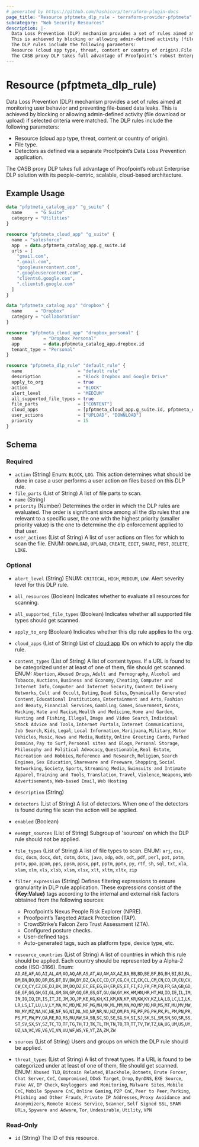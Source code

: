 ```yaml
---
# generated by https://github.com/hashicorp/terraform-plugin-docs
page_title: "Resource pfptmeta_dlp_rule - terraform-provider-pfptmeta"
subcategory: "Web Security Resources"
description: |-
  Data Loss Prevention (DLP) mechanism provides a set of rules aimed at monitoring user behavior and preventing file-based data leaks.
  This is achieved by blocking or allowing admin-defined activity (file download or upload) if selected criteria were matched.
  The DLP rules include the following parameters:
  Resource (cloud app type, threat, content or country of origin).File type.Detectors as defined via a separate Proofpoint’s Data Loss Prevention application.
  The CASB proxy DLP takes full advantage of Proofpoint’s robust Enterprise DLP solution with its people-centric, scalable, cloud-based architecture.
---
```


# Resource (pfptmeta_dlp_rule)

Data Loss Prevention (DLP) mechanism provides a set of rules aimed at monitoring user behavior and preventing file-based data leaks.
This is achieved by blocking or allowing admin-defined activity (file download or upload) if selected criteria were matched.
The DLP rules include the following parameters:

- Resource (cloud app type, threat, content or country of origin).
- File type.
- Detectors as defined via a separate Proofpoint’s Data Loss Prevention application.

The CASB proxy DLP takes full advantage of Proofpoint’s robust Enterprise DLP solution with its people-centric, scalable, cloud-based architecture.

## Example Usage

```terraform
data "pfptmeta_catalog_app" "g_suite" {
  name     = "G Suite"
  category = "Utilities"
}

resource "pfptmeta_cloud_app" "g_suite" {
  name = "salesforce"
  app  = data.pfptmeta_catalog_app.g_suite.id
  urls = [
    "gmail.com",
    ".gmail.com",
    "googleusercontent.com",
    ".googleusercontent.com",
    "clients6.google.com",
    ".clients6.google.com"
  ]
}

data "pfptmeta_catalog_app" "dropbox" {
  name     = "Dropbox"
  category = "Collaboration"
}

resource "pfptmeta_cloud_app" "dropbox_personal" {
  name        = "Dropbox Personal"
  app         = data.pfptmeta_catalog_app.dropbox.id
  tenant_type = "Personal"
}

resource "pfptmeta_dlp_rule" "default_rule" {
  name                     = "default rule"
  description              = "Block Dropbox and Google Drive"
  apply_to_org             = true
  action                   = "BLOCK"
  alert_level              = "MEDIUM"
  all_supported_file_types = true
  file_parts               = ["CONTENT"]
  cloud_apps               = [pfptmeta_cloud_app.g_suite.id, pfptmeta_cloud_app.dropbox_personal.id]
  user_actions             = ["UPLOAD", "DOWNLOAD"]
  priority                 = 15
}
```

<!-- schema generated by tfplugindocs -->
## Schema

### Required

- `action` (String) Enum: `BLOCK`, `LOG`.
This action determines what should be done in case a user performs a user action on files based on this DLP rule.
- `file_parts` (List of String) A list of file parts to scan.
- `name` (String)
- `priority` (Number) Determines the order in which the DLP rules are evaluated. The order is significant since among all the dlp rules that are relevant to a specific user, the one with the highest priority (smaller priority value) is the one to determine the dlp enforcement applied to that user.
- `user_actions` (List of String) A list of user actions on files for which to scan the file. ENUM: `DOWNLOAD`, `UPLOAD`, `CREATE`, `EDIT`, `SHARE`, `POST`, `DELETE`, `LIKE`.

### Optional

- `alert_level` (String) ENUM: `CRITICAL`, `HIGH`, `MEDIUM`, `LOW`. Alert severity level for this DLP rule.
- `all_resources` (Boolean) Indicates whether to evaluate all resources for scanning.
- `all_supported_file_types` (Boolean) Indicates whether all supported file types should get scanned.
- `apply_to_org` (Boolean) Indicates whether this dlp rule applies to the org.
- `cloud_apps` (List of String) List of [cloud app](https://registry.terraform.io/providers/nsofnetworks/pfptmeta/latest/docs/resources/cloud_app) IDs on which to apply the dlp rule.
- `content_types` (List of String) A list of content types. If a URL is found to be categorized under at least of one of them, file should get scanned. ENUM: `Abortion`, `Abused Drugs`, `Adult and Pornography`, `Alcohol and Tobacco`, `Auctions`, `Business and Economy`, `Cheating`, `Computer and Internet Info`, `Computer and Internet Security`, `Content Delivery Networks`, `Cult and Occult`, `Dating`, `Dead Sites`, `Dynamically Generated Content`, `Educational Institutions`, `Entertainment and Arts`, `Fashion and Beauty`, `Financial Services`, `Gambling`, `Games`, `Government`, `Gross`, `Hacking`, `Hate and Racism`, `Health and Medicine`, `Home and Garden`, `Hunting and Fishing`, `Illegal`, `Image and Video Search`, `Individual Stock Advice and Tools`, `Internet Portals`, `Internet Communications`, `Job Search`, `Kids`, `Legal`, `Local Information`, `Marijuana`, `Military`, `Motor Vehicles`, `Music`, `News and Media`, `Nudity`, `Online Greeting Cards`, `Parked Domains`, `Pay to Surf`, `Personal sites and Blogs`, `Personal Storage`, `Philosophy and Political Advocacy`, `Questionable`, `Real Estate`, `Recreation and Hobbies`, `Reference and Research`, `Religion`, `Search Engines`, `Sex Education`, `Shareware and Freeware`, `Shopping`, `Social Networking`, `Society`, `Sports`, `Streaming Media`, `Swimsuits and Intimate Apparel`, `Training and Tools`, `Translation`, `Travel`, `Violence`, `Weapons`, `Web Advertisements`, `Web-based Email`, `Web Hosting`
- `description` (String)
- `detectors` (List of String) A list of detectors. When one of the detectors is found during file scan the action will be applied.
- `enabled` (Boolean)
- `exempt_sources` (List of String) Subgroup of 'sources' on which the DLP rule should not be applied.
- `file_types` (List of String) A list of file types to scan. ENUM: `arj`, `csv`, `doc`, `docm`, `docx`, `dot`, `dotm`, `dotx`, `java`, `odp`, `ods`, `odt`, `pdf`, `perl`, `pot`, `potm`, `potx`, `ppa`, `ppam`, `pps`, `ppsm`, `ppsx`, `ppt`, `pptm`, `pptx`, `py`, `rtf`, `sh`, `sql`, `txt`, `xla`, `xlam`, `xlm`, `xls`, `xlsb`, `xlsm`, `xlsx`, `xlt`, `xltm`, `xltx`, `zip`
- `filter_expression` (String) Defines filtering expressions to ensure granularity in DLP rule application.
These expressions consist of the **{Key:Value}** tags according to the internal and external risk factors obtained from the following sources:

	- Proofpoint’s Nexus People Risk Explorer (NPRE).
	- Proofpoint’s Targeted Attack Protection (TAP).
	- CrowdStrike’s Falcon Zero Trust Assessment (ZTA).
	- Configured posture checks.
	- User-defined tags.
	- Auto-generated tags, such as platform type, device type, etc.
- `resource_countries` (List of String) A list of countries in which this rule should be applied. Each country should be represented by a Alpha-2 code (ISO-3166). Enum: `AD`,`AE`,`AF`,`AG`,`AI`,`AL`,`AM`,`AO`,`AQ`,`AR`,`AS`,`AT`,`AU`,`AW`,`AX`,`AZ`,`BA`,`BB`,`BD`,`BE`,`BF`,`BG`,`BH`,`BI`,`BJ`,`BL`,`BM`,`BN`,`BO`,`BQ`,`BR`,`BS`,`BT`,`BV`,`BW`,`BY`,`BZ`,`CA`,`CC`,`CD`,`CF`,`CG`,`CH`,`CI`,`CK`,`CL`,`CM`,`CN`,`CO`,`CR`,`CU`,`CV`,`CW`,`CX`,`CY`,`CZ`,`DE`,`DJ`,`DK`,`DM`,`DO`,`DZ`,`EC`,`EE`,`EG`,`EH`,`ER`,`ES`,`ET`,`FI`,`FJ`,`FK`,`FM`,`FO`,`FR`,`GA`,`GB`,`GD`,`GE`,`GF`,`GG`,`GH`,`GI`,`GL`,`GM`,`GN`,`GP`,`GQ`,`GR`,`GS`,`GT`,`GU`,`GW`,`GY`,`HK`,`HM`,`HN`,`HR`,`HT`,`HU`,`ID`,`IE`,`IL`,`IM`,`IN`,`IO`,`IQ`,`IR`,`IS`,`IT`,`JE`,`JM`,`JO`,`JP`,`KE`,`KG`,`KH`,`KI`,`KM`,`KN`,`KP`,`KR`,`KW`,`KY`,`KZ`,`LA`,`LB`,`LC`,`LI`,`LK`,`LR`,`LS`,`LT`,`LU`,`LV`,`LY`,`MA`,`MC`,`MD`,`ME`,`MF`,`MG`,`MH`,`MK`,`ML`,`MM`,`MN`,`MO`,`MP`,`MQ`,`MR`,`MS`,`MT`,`MU`,`MV`,`MW`,`MX`,`MY`,`MZ`,`NA`,`NC`,`NE`,`NF`,`NG`,`NI`,`NL`,`NO`,`NP`,`NR`,`NU`,`NZ`,`OM`,`PA`,`PE`,`PF`,`PG`,`PH`,`PK`,`PL`,`PM`,`PN`,`PR`,`PS`,`PT`,`PW`,`PY`,`QA`,`RE`,`RO`,`RS`,`RU`,`RW`,`SA`,`SB`,`SC`,`SD`,`SE`,`SG`,`SH`,`SI`,`SJ`,`SK`,`SL`,`SM`,`SN`,`SO`,`SR`,`SS`,`ST`,`SV`,`SX`,`SY`,`SZ`,`TC`,`TD`,`TF`,`TG`,`TH`,`TJ`,`TK`,`TL`,`TM`,`TN`,`TO`,`TR`,`TT`,`TV`,`TW`,`TZ`,`UA`,`UG`,`UM`,`US`,`UY`,`UZ`,`VA`,`VC`,`VE`,`VG`,`VI`,`VN`,`VU`,`WF`,`WS`,`YE`,`YT`,`ZA`,`ZM`,`ZW`
- `sources` (List of String) Users and groups on which the DLP rule should be applied.
- `threat_types` (List of String) A list of threat types. If a URL is found to be categorized under at least of one of them, file should get scanned. ENUM: `Abused TLD`, `Bitcoin Related`, `Blackhole`, `Botnets`, `Brute Forcer`, `Chat Server`, `CnC`, `Compromised`, `DDoS Target`, `Drop`, `DynDNS`, `EXE Source`, `Fake AV`, `IP Check`, `Keyloggers and Monitoring`, `Malware Sites`, `Mobile CnC`, `Mobile Spyware CnC`, `Online Gaming`, `P2P CnC`, `Peer to Peer`, `Parking`, `Phishing and Other Frauds`, `Private IP Addresses`, `Proxy Avoidance and Anonymizers`, `Remote Access Service`, `Scanner`, `Self Signed SSL`, `SPAM URLs`, `Spyware and Adware`, `Tor`, `Undesirable`, `Utility`, `VPN`

### Read-Only

- `id` (String) The ID of this resource.

